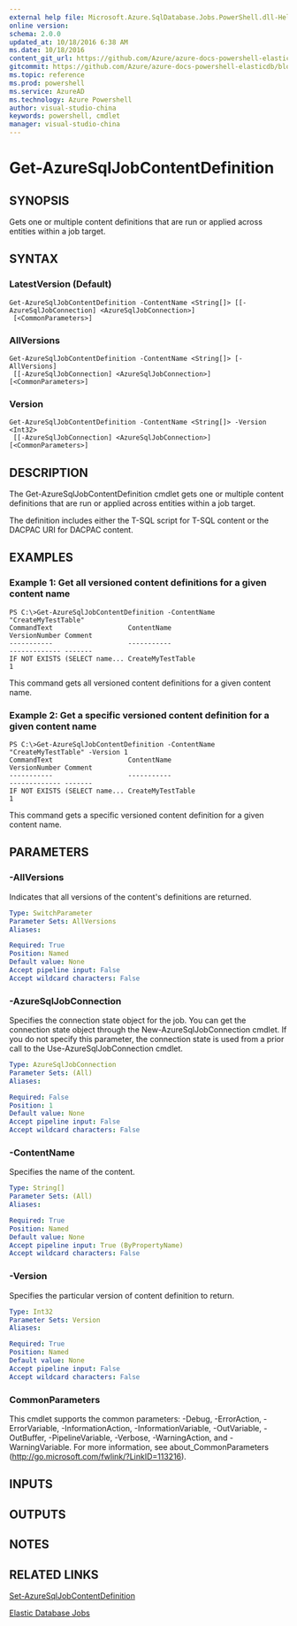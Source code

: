 ```yaml
---
external help file: Microsoft.Azure.SqlDatabase.Jobs.PowerShell.dll-Help.xml
online version: 
schema: 2.0.0
updated_at: 10/18/2016 6:38 AM
ms.date: 10/18/2016
content_git_url: https://github.com/Azure/azure-docs-powershell-elasticdb/blob/master/ElasticDB/ElasticDatabaseJobs/v0.8.33/Get-AzureSqlJobContentDefinition.md
gitcommit: https://github.com/Azure/azure-docs-powershell-elasticdb/blob/0499f7a103ac6ce909eab6e4e8e3f759b6f634fe/ElasticDB/ElasticDatabaseJobs/v0.8.33/Get-AzureSqlJobContentDefinition.md
ms.topic: reference
ms.prod: powershell
ms.service: AzureAD
ms.technology: Azure Powershell
author: visual-studio-china
keywords: powershell, cmdlet
manager: visual-studio-china
---
```


# Get-AzureSqlJobContentDefinition

## SYNOPSIS
Gets one or multiple content definitions that are run or applied across entities within a job target.

## SYNTAX

### LatestVersion (Default)
```
Get-AzureSqlJobContentDefinition -ContentName <String[]> [[-AzureSqlJobConnection] <AzureSqlJobConnection>]
 [<CommonParameters>]
```

### AllVersions
```
Get-AzureSqlJobContentDefinition -ContentName <String[]> [-AllVersions]
 [[-AzureSqlJobConnection] <AzureSqlJobConnection>] [<CommonParameters>]
```

### Version
```
Get-AzureSqlJobContentDefinition -ContentName <String[]> -Version <Int32>
 [[-AzureSqlJobConnection] <AzureSqlJobConnection>] [<CommonParameters>]
```

## DESCRIPTION
The Get-AzureSqlJobContentDefinition cmdlet gets one or multiple content definitions that are run or applied across entities within a job target.

The definition includes either the T-SQL script for T-SQL content or the DACPAC URI for DACPAC content.

## EXAMPLES

### Example 1: Get all versioned content definitions for a given content name
```
PS C:\>Get-AzureSqlJobContentDefinition -ContentName "CreateMyTestTable"
CommandText                   ContentName                                   VersionNumber Comment
-----------                   -----------                                   ------------- -------
IF NOT EXISTS (SELECT name... CreateMyTestTable                                         1
```

This command gets all versioned content definitions for a given content name.

### Example 2: Get a specific versioned content definition for a given content name
```
PS C:\>Get-AzureSqlJobContentDefinition -ContentName "CreateMyTestTable" -Version 1
CommandText                   ContentName                                   VersionNumber Comment
-----------                   -----------                                   ------------- -------
IF NOT EXISTS (SELECT name... CreateMyTestTable                                         1
```

This command gets a specific versioned content definition for a given content name.

## PARAMETERS

### -AllVersions
Indicates that all versions of the content's definitions are returned.

```yaml
Type: SwitchParameter
Parameter Sets: AllVersions
Aliases: 

Required: True
Position: Named
Default value: None
Accept pipeline input: False
Accept wildcard characters: False
```

### -AzureSqlJobConnection
Specifies the connection state object for the job.
You can get the connection state object through the New-AzureSqlJobConnection cmdlet.
If you do not specify this parameter, the connection state is used from a prior call to the Use-AzureSqlJobConnection cmdlet.

```yaml
Type: AzureSqlJobConnection
Parameter Sets: (All)
Aliases: 

Required: False
Position: 1
Default value: None
Accept pipeline input: False
Accept wildcard characters: False
```

### -ContentName
Specifies the name of the content.

```yaml
Type: String[]
Parameter Sets: (All)
Aliases: 

Required: True
Position: Named
Default value: None
Accept pipeline input: True (ByPropertyName)
Accept wildcard characters: False
```

### -Version
Specifies the particular version of content definition to return.

```yaml
Type: Int32
Parameter Sets: Version
Aliases: 

Required: True
Position: Named
Default value: None
Accept pipeline input: False
Accept wildcard characters: False
```

### CommonParameters
This cmdlet supports the common parameters: -Debug, -ErrorAction, -ErrorVariable, -InformationAction, -InformationVariable, -OutVariable, -OutBuffer, -PipelineVariable, -Verbose, -WarningAction, and -WarningVariable. For more information, see about_CommonParameters (http://go.microsoft.com/fwlink/?LinkID=113216).

## INPUTS

## OUTPUTS

## NOTES

## RELATED LINKS

[Set-AzureSqlJobContentDefinition]()

[Elastic Database Jobs]()

